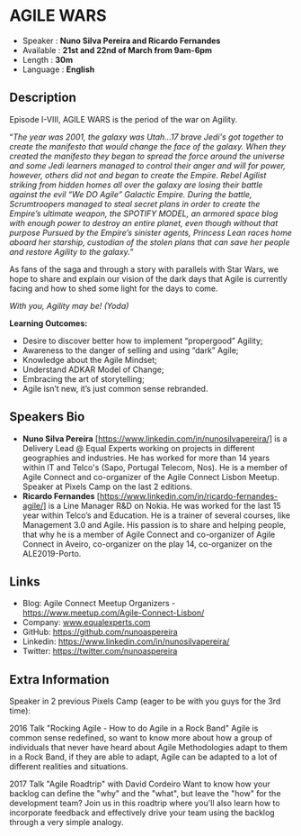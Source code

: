 
# AGILE WARS

* Speaker   : **Nuno Silva Pereira and Ricardo Fernandes**
* Available : **21st and 22nd of March from 9am-6pm**
* Length    : **30m**
* Language  : **English**

## Description

Episode I-VIII, AGILE WARS is the period of the war on Agility. 

“_The year was 2001, the galaxy was Utah...17 brave Jedi's got together to create the manifesto that would change the face of the galaxy.
When they created the manifesto they began to spread the force around the universe and some Jedi learners managed to control their anger and will for power, however, others did not and began to create the Empire.
Rebel Agilist striking from hidden homes all over the galaxy are losing their battle against the evil “We DO Agile” Galactic Empire. 
During the battle, Scrumtroopers managed to steal secret plans in order to create the Empire’s ultimate weapon, the SPOTIFY MODEL, an armored space blog with enough power to destroy an entire planet, even though without that purpose
Pursued by the Empire’s sinister agents, Princess Lean races home aboard her starship, custodian of the stolen plans that can save her people and restore Agility to the galaxy._”

As fans of the saga and through a story with parallels with Star Wars, we hope to share and explain our vision of the dark days that Agile is currently facing and how to shed some light for the days to come.

_With you, Agility may be! (Yoda)_

**Learning Outcomes:**
* Desire to discover better how to implement “propergood” Agility;
* Awareness to the danger of selling and using “dark” Agile;
* Knowledge about the Agile Mindset;
* Understand ADKAR Model of Change;
* Embracing the art of storytelling;
* Agile isn’t new, it’s just common sense rebranded.


## Speakers Bio

* **Nuno Silva Pereira** [https://www.linkedin.com/in/nunosilvapereira/] is a Delivery Lead @ Equal Experts working on projects in different geographies and industries. He has worked for more than 14 years within IT and Telco's (Sapo, Portugal Telecom, Nos). He is a member of Agile Connect and co-organizer of the Agile Connect Lisbon Meetup. Speaker at Pixels Camp on the last 2 editions.
* **Ricardo Fernandes** [https://www.linkedin.com/in/ricardo-fernandes-agile/] is a Line Manager R&D on Nokia. He was worked for the last 15 year within Telco’s and Education. He is a trainer of several courses, like Management 3.0 and Agile. His passion is to share and helping people, that why he is a member of Agile Connect and co-organizer of Agile Connect in Aveiro, co-organizer on the play 14, co-organizer on the ALE2019-Porto.


## Links

* Blog: Agile Connect Meetup Organizers - https://www.meetup.com/Agile-Connect-Lisbon/
* Company: www.equalexperts.com
* GitHub: https://github.com/nunoaspereira
* Linkedin: https://www.linkedin.com/in/nunosilvapereira/
* Twitter: https://twitter.com/nunoaspereira

## Extra Information

Speaker in 2 previous Pixels Camp (eager to be with you guys for the 3rd time):

2016
Talk "Rocking Agile - How to do Agile in a Rock Band"
Agile is common sense redefined, so want to know more about how a group of individuals that never have heard about Agile Methodologies adapt to them in a Rock Band, if they are able to adapt, Agile can be adapted to a lot of different realities and situations.

2017
Talk "Agile Roadtrip" with David Cordeiro
Want to know how your backlog can define the "why" and the "what", but leave the "how" for the development team?
Join us in this roadtrip where you'll also learn how to incorporate feedback and effectively drive your team using the backlog through a very simple analogy.
